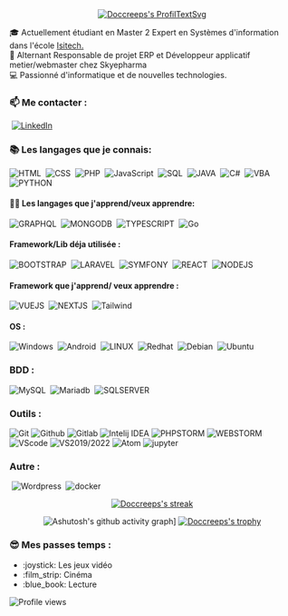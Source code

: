<div name="Head" align="center"><a href="https://git.io/typing-svg"><img title="textsvg" alt="Doccreeps's ProfilTextSvg" src="https://readme-typing-svg.herokuapp.com?font=Montserrat&color=%2327F709&center=true&height=100&lines=Chargement+du+profil+...;D%C3%A9veloppeur+en+formation;%F0%9F%98%8E%F0%9F%92%BB%F0%9F%93%B1%F0%9F%96%A5"></a></div>

🎓 Actuellement étudiant en Master 2 Expert en Systèmes d'information dans l'école <a href="https://www.ecole-isitech.com/" target="_blank">Isitech.</a>    
🔨 Alternant Responsable de projet ERP et Développeur applicatif metier/webmaster chez Skyepharma  
💻 Passionné d'informatique et de nouvelles technologies.  

<!-- https://metrics.lecoq.io/about/Doccreeps-->

### 📫 Me contacter : 
&nbsp;[![LinkedIn](https://img.shields.io/badge/-LINKEDIN-1188C6?style=for-the-badge&logo=linkedin&logoColor=white)](https://www.linkedin.com/in/dorian-vericel-576461180/) 

<!--![Anurag's github stats](https://github-readme-stats.vercel.app/api?username=DocCreeps&show_icons=true&theme=gruvbox&count_private=true)  
-->

### :books: Les langages que je connais: 
  ![HTML](https://img.shields.io/badge/-HTML-FA7A3E?style=for-the-badge&logo=HTML5&logoColor=white) 
  &nbsp;![CSS](https://img.shields.io/badge/-CSS-2CCCD1?style=for-the-badge&logo=CSS3&logoColor=white)
  &nbsp;![PHP](https://img.shields.io/badge/-PHP-1B8ECF?style=for-the-badge&logo=PHP&logoColor=white)
  &nbsp;![JavaScript](https://img.shields.io/badge/-JavaScript-EBE148?style=for-the-badge&logo=JavaScript&logoColor=white)
  &nbsp;![SQL](https://img.shields.io/badge/-SQL-14C24B?style=for-the-badge&logo=MySQL&logoColor=white)
  &nbsp;![JAVA](https://img.shields.io/badge/-JAVA-F74B00?style=for-the-badge&logo=JAVA&logoColor=white)
  &nbsp;![C#](https://img.shields.io/badge/c%23%20-%23239120.svg?&style=for-the-badge&logo=c-sharp&logoColor=white)
  &nbsp;![VBA](https://img.shields.io/badge/-VBA-23C458?style=for-the-badge&logo=VBA&logoColor=white)
  &nbsp;![PYTHON](https://img.shields.io/badge/-PYTHON-D8C802?style=for-the-badge&logo=PYTHON&logoColor=white)
  <!--bash, bat, c++, vbs, JSON, YAML, XML-->

#### :man_student: Les langages que j'apprend/veux apprendre: 
  ![GRAPHQL](https://img.shields.io/badge/-GRAPHQL-CF72E1?style=for-the-badge&logo=GRAPHQL&logoColor=white)
  &nbsp;![MONGODB](https://img.shields.io/badge/-MONGODB-02AEC6?style=for-the-badge&logo=MONGODB&logoColor=white) 
  &nbsp;![TYPESCRIPT](https://img.shields.io/badge/-TYPESCRIPT-007CF7?style=for-the-badge&logo=TYPESCRIPT&logoColor=white)
  &nbsp;![Go](https://img.shields.io/badge/Go-00ADD8?style=for-the-badge&logo=go&logoColor=white)
  <!-- haskell rust solidity/WEB3-->
  
  
#### Framework/Lib déja utilisée :  
  ![BOOTSTRAP](https://img.shields.io/badge/-BOOTSTRAP-023e8a?style=for-the-badge&logo=BOOTSTRAP&logoColor=white) 
  &nbsp;![LARAVEL](https://img.shields.io/badge/-LARAVEL-C86A00?style=for-the-badge&logo=LARAVEL&logoColor=white) 
  &nbsp;![SYMFONY](https://img.shields.io/badge/-SYMFONY-007CF7?style=for-the-badge&logo=SYMFONY&logoColor=white) 
  &nbsp;![REACT](https://img.shields.io/badge/-REACT-00C2C8?style=for-the-badge&logo=REACT&logoColor=white)
  &nbsp;![NODEJS](https://img.shields.io/badge/-NODEJS-52b788?style=for-the-badge&logo=NODE.JS&logoColor=white)
  <!-- jquery, datatable, slidev daucusaurus-->
 #### Framework que j'apprend/ veux apprendre :  
![VUEJS](https://img.shields.io/badge/-VUEJS-52b788?style=for-the-badge&logo=VUE.JS&logoColor=white) 
  &nbsp;![NEXTJS](https://img.shields.io/badge/-NEXTJS-d00000?style=for-the-badge&logo=NEXT.JS&logoColor=white) 
  &nbsp;![Tailwind](https://img.shields.io/badge/-tailwind-b7e4c7?style=for-the-badge&logo=tailwind-css&logoColor=black)
 <!-- &nbsp;![Nuxt.js](https://img.shields.io/badge/-Nuxtjs-b7e4c7?style=for-the-badge&logo=Nuxtjs&logoColor=white)   -->
  
<!--<a href="https://github.com/anuraghazra/github-readme-stats" >![Top Langs](https://github-readme-stats.vercel.app/api/top-langs/?username=DocCreeps&show_icons=true&theme=gruvbox&count_private=true)</a>  
### Base de données -->


#### OS :  
![Windows](https://img.shields.io/badge/-Windows-07def3?style=for-the-badge&logo=Windows&logoColor=white) 
&nbsp;![Android](https://img.shields.io/badge/-Android-52b788?style=for-the-badge&logo=Android&logoColor=white) 
&nbsp;![LINUX](https://img.shields.io/badge/-Linux-e6f900?style=for-the-badge&logo=Linux&logoColor=black)
&nbsp;![Redhat](https://img.shields.io/badge/-Redhat-f90f00?style=for-the-badge&logo=RedHat&logoColor=white) 
&nbsp;![Debian](https://img.shields.io/badge/-Debian-eaa703?style=for-the-badge&logo=Debian&logoColor=white)
&nbsp;![Ubuntu](https://img.shields.io/badge/-ubuntu-d9ea03?style=for-the-badge&logo=ubuntu&logoColor=white)

<!--- &nbsp;![KaliLinux](https://img.shields.io/badge/-KaliLinux-52b788?style=for-the-badge&logo=KaliLinux&logoColor=white) fedora mint parrot-->

### BDD :
![MySQL](https://img.shields.io/badge/mysql-087a8e?&style=for-the-badge&logo=mysql&logoColor=white)
&nbsp;![Mariadb](https://img.shields.io/badge/mariadb-09434d?&style=for-the-badge&logo=mariadb&logoColor=white)
&nbsp;![SQLSERVER](https://img.shields.io/badge/SQLSERVER-fe2700?&style=for-the-badge&logo=microsoftsqlserver&logoColor=white)
<!--
https://img.shields.io/badge/mongodb-%2300f.svg?&style=for-the-badge&logo=mongodb&logoColor=white
https://img.shields.io/badge/hfsql-%2300f.svg?&style=for-the-badge&logo=mongodb&logoColor=white
-->

### Outils  :  
![Git](https://img.shields.io/badge/Git-orange?style=for-the-badge&logo=Git&logoColor=white)
![Github](https://img.shields.io/badge/Github-gray?style=for-the-badge&logo=Github&logoColor=white)
![Gitlab](https://img.shields.io/badge/Gitlab-gray?style=for-the-badge&logo=Gitlab&logoColor=white)
![Intelij IDEA](https://img.shields.io/badge/Intelij-ff0066?style=for-the-badge&logo=IntelliJ-IDEA&logoColor=white)
![PHPSTORM](https://img.shields.io/badge/PHPSTORM-ff0066?style=for-the-badge&logo=PHPSTORM&logoColor=white)
![WEBSTORM](https://img.shields.io/badge/WEBSTORM-ff0066?style=for-the-badge&logo=WEBSTORM&logoColor=white)
![VScode](https://img.shields.io/badge/VScode-0084e0?style=for-the-badge&logo=visualstudiocode&logoColor=white)
![VS2019/2022](https://img.shields.io/badge/VS2019/2022-0084e0?style=for-the-badge&logo=visualstudio&logoColor=white)
![Atom](https://img.shields.io/badge/Atom-0084e0?style=for-the-badge&logo=Atom&logoColor=white)
![jupyter](https://img.shields.io/badge/jupyter-C86A00?style=for-the-badge&logo=jupyter&logoColor=white)

<!--pycharm spyder anaconda netbeans raspberry arduino anroid studio react native...-->


### Autre  :
&nbsp;![Wordpress](https://img.shields.io/badge/-Wordpress-03c7ea?style=for-the-badge&logo=Wordpress&logoColor=white)
&nbsp;![docker](https://img.shields.io/badge/-docker-007CF7?style=for-the-badge&logo=docker&logoColor=white)
<!--### Autre :
raspberry 
arduino
--->

<div name="Stats" align="center">
   <a href="https://git.io/streak-stats">
    <img title="🔥 Get streak stats for your profile" alt="Doccreeps's streak" src="https://github-readme-streak-stats.herokuapp.com/?user=DocCreeps&theme=vue-dark"/>
  </a>
  
  <!--![Top Langs](https://github-readme-stats.vercel.app/api/top-langs/?username=DocCreeps&layout=compact)]-->
  ![Ashutosh's github activity graph](https://activity-graph.herokuapp.com/graph?username=DocCreeps&theme=dracula)]
   <a href="https://github.com/ryo-ma/github-profile-trophy">
      <img title="🔥 Get trophy for your profile" alt="Doccreeps's trophy" src="https://github-profile-trophy.vercel.app/?username=DocCreeps&theme=gruvbox"/>
  </a>  
</div>  

### :sunglasses: Mes passes temps :
<ul>
  <li>:joystick: Les jeux vidéo </li> 
  <li>:film_strip: Cinéma </li> 
  <li>:blue_book:  Lecture </li>
</ul>  

![Profile views](https://gpvc.arturio.dev/DocCreeps)
  
 
